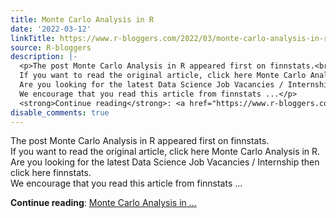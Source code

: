 ```yaml
---
title: Monte Carlo Analysis in R
date: '2022-03-12'
linkTitle: https://www.r-bloggers.com/2022/03/monte-carlo-analysis-in-r/
source: R-bloggers
description: |-
  <p>The post Monte Carlo Analysis in R appeared first on finnstats.<br />
  If you want to read the original article, click here Monte Carlo Analysis in R.<br />
  Are you looking for the latest Data Science Job Vacancies / Internship then click here finnstats.<br />
  We encourage that you read this article from finnstats ...</p>
  <strong>Continue reading</strong>: <a href="https://www.r-bloggers.com/2022/03/monte-carlo-analysis-in-r/">Monte Carlo Analysis in ...
disable_comments: true
---
```

<p>The post Monte Carlo Analysis in R appeared first on finnstats.<br />
If you want to read the original article, click here Monte Carlo Analysis in R.<br />
Are you looking for the latest Data Science Job Vacancies / Internship then click here finnstats.<br />
We encourage that you read this article from finnstats ...</p>
<strong>Continue reading</strong>: <a href="https://www.r-bloggers.com/2022/03/monte-carlo-analysis-in-r/">Monte Carlo Analysis in ...